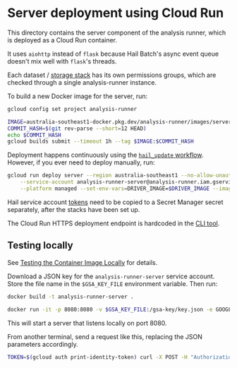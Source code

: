 # Server deployment using Cloud Run

This directory contains the server component of the analysis runner, which is
deployed as a Cloud Run container.

It uses `aiohttp` instead of `flask` because Hail Batch's async event queue
doesn't mix well with `flask`'s threads.

Each dataset / [storage
stack](https://github.com/populationgenomics/team-docs/tree/main/storage_policies)
has its own permissions groups, which are checked through a single analysis-runner instance.

To build a new Docker image for the server, run:

```bash
gcloud config set project analysis-runner

IMAGE=australia-southeast1-docker.pkg.dev/analysis-runner/images/server
COMMIT_HASH=$(git rev-parse --short=12 HEAD)
echo $COMMIT_HASH
gcloud builds submit --timeout 1h --tag $IMAGE:$COMMIT_HASH
```

Deployment happens continuously using the [`hail_update` workflow](https://github.com/populationgenomics/analysis-runner/blob/main/.github/workflows/hail_update.yaml). However, if you ever need to deploy manually, run:

```bash
gcloud run deploy server --region australia-southeast1 --no-allow-unauthenticated \
    --service-account analysis-runner-server@analysis-runner.iam.gserviceaccount.com \
    --platform managed --set-env-vars=DRIVER_IMAGE=$DRIVER_IMAGE --image $IMAGE:$COMMIT_HASH
```

Hail service account [tokens](../tokens) need to be copied to a Secret Manager secret
separately, after the stacks have been set up.

The Cloud Run HTTPS deployment endpoint is hardcoded in the [CLI tool](../analysis_runner).

## Testing locally

See [Testing the Container Image Locally](https://cloud.google.com/run/docs/testing/local)
for details.

Download a JSON key for the `analysis-runner-server` service account. Store the file name in the `$GSA_KEY_FILE` environment variable. Then run:

```bash
docker build -t analysis-runner-server .

docker run -it -p 8080:8080 -v $GSA_KEY_FILE:/gsa-key/key.json -e GOOGLE_APPLICATION_CREDENTIALS=/gsa-key/key.json -e DRIVER_IMAGE=$DRIVER_IMAGE analysis-runner-server
```

This will start a server that listens locally on port 8080.

From another terminal, send a request like this, replacing the JSON parameters
accordingly.

```bash
TOKEN=$(gcloud auth print-identity-token) curl -X POST -H "Authorization: Bearer $TOKEN" -H "Content-Type:application/json" -d '{"output": "gs://test-bucket/test", "dataset": "fewgenomes", "extendedAccess": false, "repo": "hail-batch-test", "commit": "0fa3abfe59692618578c4e1551b2a9357566d2ad", "script": ["main.py"], "description": "test"}' localhost:8080
```

